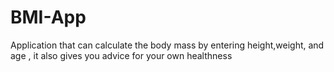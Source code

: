 # BMI-App
Application that can calculate the body mass by entering height,weight, and age , it also gives you advice for your own healthness 
